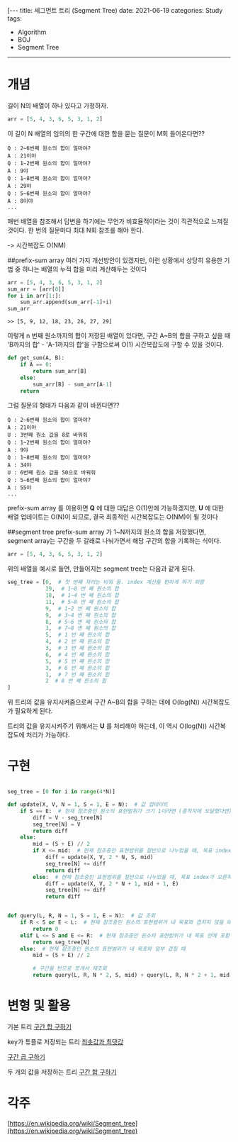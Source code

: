 [---
title: 세그먼트 트리 (Segment Tree)
date: 2021-06-19
categories: Study
tags:
- Algorithm
- BOJ
- Segment Tree
---

[comment]: <> (![image_1]&#40;/assets/images/post_images/2021-06-18-1.png&#41;)

# 개념
길이 N의 배열이 하나 있다고 가정하자.

```python
arr = [5, 4, 3, 6, 5, 3, 1, 2]
```

이 길이 N 배열의 임의의 한 구간에 대한 합을 묻는 질문이 M회 들어온다면??

```
Q : 2~6번째 원소의 합이 얼마야?
A : 21이야
Q : 1~2번째 원소의 합이 얼마야?
A : 9야
Q : 1~8번째 원소의 합이 얼마야?
A : 29야
Q : 5~6번째 원소의 합이 얼마야?
A : 8이야
...
```
매번 배열을 참조해서 답변을 하기에는 무언가 비효율적이라는 것이 직관적으로 느껴질 것이다. 한 번의 질문마다 최대 N회 참조를 해야 한다.

-> 시간복잡도 O(NM)

##prefix-sum array
여러 가지 개선방안이 있겠지만, 이런 상황에서 상당히 유용한 기법 중 하나는 배열의 누적 합을 미리 계산해두는 것이다

```python
arr = [5, 4, 3, 6, 5, 3, 1, 2]
sum_arr = [arr[0]]
for i in arr[1:]:
    sum_arr.append(sum_arr[-1]+i)
sum_arr
```
```
>> [5, 9, 12, 18, 23, 26, 27, 29]
```

이렇게 n 번째 원소까지의 합이 저장된 배열이 있다면, 구간 A~B의 합을 구하고 싶을 때 'B까지의 합' - 'A-1까지의 합'을 구함으로써
O(1) 시간복잡도에 구할 수 있을 것이다.

```python
def get_sum(A, B):
    if A == 0:
        return sum_arr[B]
    else:
        sum_arr[B] - sum_arr[A-1]
    return 
```

그럼 질문의 형태가 다음과 같이 바뀐다면??

```
Q : 2~6번째 원소의 합이 얼마야?
A : 21이야
U : 3번째 원소 값을 8로 바꿔줘
Q : 1~2번째 원소의 합이 얼마야?
A : 9야
Q : 1~8번째 원소의 합이 얼마야?
A : 34야
U : 6번째 원소 값을 50으로 바꿔줘
Q : 5~6번째 원소의 합이 얼마야?
A : 55야
...
```

prefix-sum array 를 이용하면 **Q** 에 대한 대답은 O(1)만에 가능하겠지만, **U** 에 대한 배열 업데이트는 O(N)이 되므로,
결국 최종적인 시간복잡도는 O(NM)이 될 것이다

##segment tree
prefix-sum array 가 1~N까지의 원소의 합을 저장했다면, segment array는 구간을 두 갈래로 나눠가면서 해당 구간의 합을 기록하는 식이다.

```python
arr = [5, 4, 3, 6, 5, 3, 1, 2]
```

위의 배열을 예시로 들면, 만들어지는 segment tree는 다음과 같게 된다.

```python
seg_tree = [0,  # 첫 번째 자리는 비워 둠. index 계산을 편하게 하기 위함
            29,  # 1~8 번 째 원소의 합
            18,  # 1~4 번 째 원소의 합
            11,  # 5~8 번 째 원소의 합
            9,  # 1~2 번 째 원소의 합
            9,  # 3~4 번 째 원소의 합
            8,  # 5~6 번 째 원소의 합
            3,  # 7~8 번 째 원소의 합
            5,  # 1 번 째 원소의 합
            4,  # 2 번 째 원소의 합
            3,  # 3 번 째 원소의 합
            6,  # 4 번 째 원소의 합
            5,  # 5 번 째 원소의 합
            3,  # 6 번 째 원소의 합
            1,  # 7 번 째 원소의 합
            2  # 8 번 째 원소의 합
]
```

위 트리의 값을 유지시켜줌으로써 구간 A~B의 합을 구하는 데에 O(log(N)) 시간복잡도가 필요하게 된다.

트리의 값을 유지시켜주기 위해서는 **U** 를 처리해야 하는데, 이 역시 O(log(N)) 시간복잡도에 처리가 가능하다.


<!--####내가 이해한 개념을 시각적으로 표현하고 싶은데 좋은 방법이 생각나면 언젠가 추가하기로 하고...-->


# 구현

```python

seg_tree = [0 for i in range(4*N)]

def update(X, V, N = 1, S = 1, E = N):  # 값 업데이트
    if S == E:  # 현재 참조중인 원소의 표현범위가 크기 1이라면 (종착지에 도달했다면)
        diff = V - seg_tree[N]
        seg_tree[N] = V
        return diff
    else:
        mid = (S + E) // 2
        if X <= mid:  # 현재 참조중인 표현범위를 절반으로 나누었을 때, 목표 index가 왼쪽에 있다면
            diff = update(X, V, 2 * N, S, mid)
            seg_tree[N] += diff
            return diff
        else:  # 현재 참조중인 표현범위를 절반으로 나누었을 때, 목표 index가 오른쪽에 있다면
            diff = update(X, V, 2 * N + 1, mid + 1, E)
            seg_tree[N] += diff
            return diff


def query(L, R, N = 1, S = 1, E = N):  # 값 조회
    if R < S or E < L:  # 현재 참조중인 원소의 표현범위가 내 목표와 겹치지 않을 때
        return 0
    elif L <= S and E <= R:  # 현재 참조중인 원소의 표현범위가 내 목표 안에 포함될 때
        return seg_tree[N]
    else:  # 현재 참조중인 원소의 표현범위가 내 목표와 일부 겹칠 때
        mid = (S + E) // 2
        
        # 구간을 반으로 쪼개서 재조회
        return query(L, R, N * 2, S, mid) + query(L, R, N * 2 + 1, mid + 1, E)
```

# 변형 및 활용

기본 트리
[구간 합 구하기](https://www.acmicpc.net/problem/2042)

key가 튜플로 저장되는 트리
[최솟값과 최댓값](https://www.acmicpc.net/problem/2357)


[구간 곱 구하기](https://www.acmicpc.net/problem/11505)

두 개의 값을 저장하는 트리
[구간 합 구하기](https://www.acmicpc.net/problem/17408)



# 각주
[https://en.wikipedia.org/wiki/Segment_tree](https://en.wikipedia.org/wiki/Segment_tree)